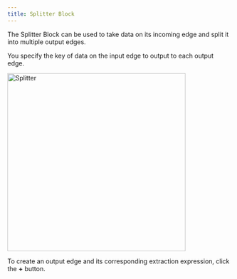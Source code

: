 ```yaml
---
title: Splitter Block
---
```


The Splitter Block can be used to take data on its incoming edge and split it into multiple output edges.

You specify the key of data on the input edge to output to each output edge.

<img src="/img/flows/blocks/core/block-splitter.png" alt="Splitter" width="400" />

To create an output edge and its corresponding extraction expression, click the **+** button.

